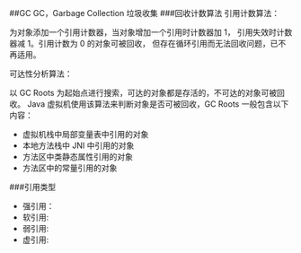 ##GC
GC，Garbage Collection 垃圾收集
###回收计数算法
   引用计数算法：
   
   为对象添加一个引用计数器，当对象增加一个引用时计数器加 1，
        引用失效时计数器减 1。引用计数为 0 的对象可被回收，
        但存在循环引用而无法回收问题，已不再适用。
        
   可达性分析算法：
   
  以 GC Roots 为起始点进行搜索，可达的对象都是存活的，不可达的对象可被回收。
  Java 虚拟机使用该算法来判断对象是否可被回收，GC Roots 一般包含以下内容：
  - 虚拟机栈中局部变量表中引用的对象
  - 本地方法栈中 JNI 中引用的对象
  - 方法区中类静态属性引用的对象
  - 方法区中的常量引用的对象
 
    
    
###引用类型

- 强引用：
- 软引用:
- 弱引用:
- 虚引用: